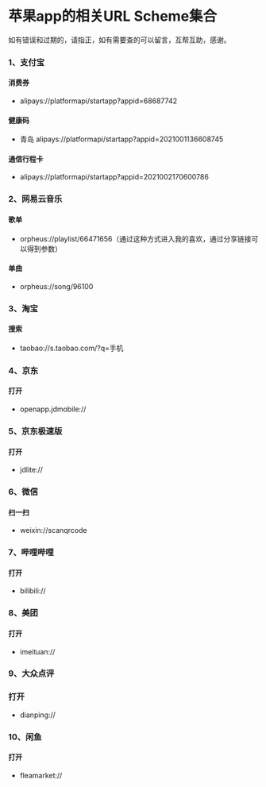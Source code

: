 # 苹果app的相关URL Scheme集合

如有错误和过期的，请指正，如有需要查的可以留言，互帮互助，感谢。

### 1、支付宝

#### 消费券 

- alipays://platformapi/startapp?appid=68687742

#### 健康码

- 青岛 alipays://platformapi/startapp?appid=2021001136608745

#### 通信行程卡

- alipays://platformapi/startapp?appid=2021002170600786

### 2、网易云音乐

#### 歌单

- orpheus://playlist/66471656（通过这种方式进入我的喜欢，通过分享链接可以得到参数）

#### 单曲

- orpheus://song/96100

### 3、淘宝

#### 搜索

- taobao://s.taobao.com/?q=手机

### 4、京东

#### 打开

- openapp.jdmobile://

### 5、京东极速版

#### 打开

- jdlite://

### 6、微信

#### 扫一扫

- weixin://scanqrcode

### 7、哔哩哔哩

#### 打开

- bilibili://

### 8、美团

#### 打开

- imeituan://

### 9、大众点评

### 打开

- dianping://

### 10、闲鱼

#### 打开

- fleamarket://
